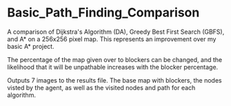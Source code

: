 # Basic_Path_Finding_Comparison
A comparison of Dijkstra's Algorithm (DA), Greedy Best First Search (GBFS), and A* on a 256x256 pixel map. This represents an improvement over my basic A* project.

The percentage of the map given over to blockers can be changed, and the likelihood that it will be unpathable increases with the blocker percentage.

Outputs 7 images to the results file. The base map with blockers, the nodes visted by the agent, as well as the visited nodes and path for each algorithm.
